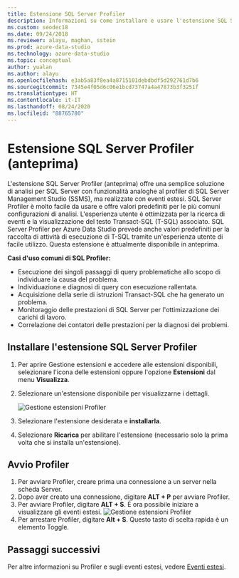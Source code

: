 ```yaml
---
title: Estensione SQL Server Profiler
description: Informazioni su come installare e usare l'estensione SQL Server Profiler (anteprima), una soluzione di traccia di SQL Server facile da usare simile a SSMS Profiler.
ms.custom: seodec18
ms.date: 09/24/2018
ms.reviewer: alayu, maghan, sstein
ms.prod: azure-data-studio
ms.technology: azure-data-studio
ms.topic: conceptual
author: yualan
ms.author: alayu
ms.openlocfilehash: e3ab5a83f8ea4a8715101debdbdf5d292761d7b6
ms.sourcegitcommit: 7345e4f05d6c06e1bcd73747a4a47873b3f3251f
ms.translationtype: HT
ms.contentlocale: it-IT
ms.lasthandoff: 08/24/2020
ms.locfileid: "88765780"
---
```

# <a name="sql-server-profiler-extension-preview"></a>Estensione SQL Server Profiler (anteprima)

L'estensione SQL Server Profiler (anteprima) offre una semplice soluzione di analisi per SQL Server con funzionalità analoghe al profiler di SQL Server Management Studio (SSMS), ma realizzate con eventi estesi. SQL Server Profiler è molto facile da usare e offre valori predefiniti per le più comuni configurazioni di analisi. L'esperienza utente è ottimizzata per la ricerca di eventi e la visualizzazione del testo Transact-SQL (T-SQL) associato. SQL Server Profiler per Azure Data Studio prevede anche valori predefiniti per la raccolta di attività di esecuzione di T-SQL tramite un'esperienza utente di facile utilizzo. Questa estensione è attualmente disponibile in anteprima.

**Casi d'uso comuni di SQL Profiler:**

- Esecuzione dei singoli passaggi di query problematiche allo scopo di individuare la causa del problema.
- Individuazione e diagnosi di query con esecuzione rallentata.
- Acquisizione della serie di istruzioni Transact-SQL che ha generato un problema.
- Monitoraggio delle prestazioni di SQL Server per l'ottimizzazione dei carichi di lavoro.
- Correlazione dei contatori delle prestazioni per la diagnosi dei problemi.


## <a name="install-the-sql-server-profiler-extension"></a>Installare l'estensione SQL Server Profiler

1. Per aprire Gestione estensioni e accedere alle estensioni disponibili, selezionare l'icona delle estensioni oppure l'opzione **Estensioni** dal menu **Visualizza**.
2. Selezionare un'estensione disponibile per visualizzarne i dettagli.

   ![Gestione estensioni Profiler](media/extensions/sql-server-profiler-extension/profiler-extension.png)

1. Selezionare l'estensione desiderata e **installarla**.
2. Selezionare **Ricarica** per abilitare l'estensione (necessario solo la prima volta che si installa un'estensione).

## <a name="start-profiler"></a>Avvio Profiler

1. Per avviare Profiler, creare prima una connessione a un server nella scheda Server.
2. Dopo aver creato una connessione, digitare **ALT + P** per avviare Profiler.
3. Per avviare Profiler, digitare **ALT + S**. È ora possibile iniziare a visualizzare gli eventi estesi.
    ![Gestione estensioni Profiler](media/extensions/sql-server-profiler-extension/view-profiler.png)    
1. Per arrestare Profiler, digitare **Alt + S**. Questo tasto di scelta rapida è un elemento Toggle.

## <a name="next-steps"></a>Passaggi successivi

Per altre informazioni su Profiler e sugli eventi estesi, vedere [Eventi estesi](../relational-databases/extended-events/extended-events.md).